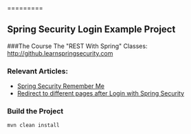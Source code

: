 =========

## Spring Security Login Example Project

###The Course
The "REST With Spring" Classes: http://github.learnspringsecurity.com

### Relevant Articles: 
- [Spring Security Remember Me](http://www.baeldung.com/spring-security-remember-me)
- [Redirect to different pages after Login with Spring Security](http://www.baeldung.com/spring_redirect_after_login)


### Build the Project
```
mvn clean install
```
